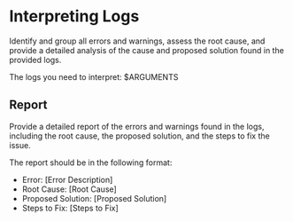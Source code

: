 # Interpreting Logs

Identify and group all errors and warnings, assess the root cause, and provide a detailed analysis of the cause and proposed solution found in the provided logs.

The logs you need to interpret: $ARGUMENTS

## Report

Provide a detailed report of the errors and warnings found in the logs, including the root cause, the proposed solution, and the steps to fix the issue.

The report should be in the following format:

- Error: [Error Description]
- Root Cause: [Root Cause]
- Proposed Solution: [Proposed Solution]
- Steps to Fix: [Steps to Fix]